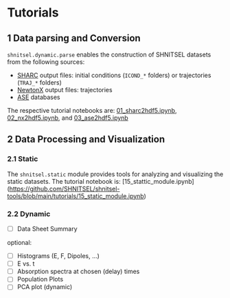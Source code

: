 # Tutorials

## 1 Data parsing and Conversion

`shnitsel.dynamic.parse` enables the construction of SHNITSEL datasets from the following sources:

- [SHARC](https://sharc-md.org/) output files: initial conditions (`ICOND_*` folders) or trajectories (`TRAJ_*` folders)
- [NewtonX](https://newtonx.org/) output files: trajectories 
- [ASE](https://wiki.fysik.dtu.dk/ase/ase/db/db.html) databases

The respective tutorial notebooks are: [01_sharc2hdf5.ipynb](https://github.com/SHNITSEL/shnitsel-tools/blob/main/tutorials/01_sharc2hdf5.ipynb), 
[02_nx2hdf5.ipynb](https://github.com/SHNITSEL/shnitsel-tools/blob/main/tutorials/02_nx2hdf5.ipynb), and 
[03_ase2hdf5.ipynb](https://github.com/SHNITSEL/shnitsel-tools/blob/main/tutorials/03_ase2hdf5.ipynb)

## 2 Data Processing and Visualization

### 2.1 Static

The `shnitsel.static` module provides tools for analyzing and visualizing the static datasets. 
The tutorial notebook is: [15_stattic_module.ipynb] (https://github.com/SHNITSEL/shnitsel-tools/blob/main/tutorials/15_static_module.ipynb)

### 2.2 Dynamic 

- [ ] Data Sheet Summary

optional:
- [ ] Histograms (E, F, Dipoles, ...)
- [ ] E vs. t
- [ ] Absorption spectra at chosen (delay) times
- [ ] Population Plots
- [ ] PCA plot (dynamic)
